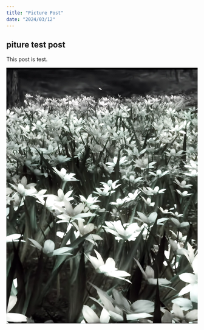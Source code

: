```yaml
---
title: "Picture Post"
date: "2024/03/12"
---
```


## piture test post

This post is test.

![alt text](/content/test2/flower.png)